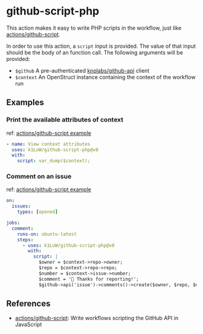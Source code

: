 # github-script-php

This action makes it easy to write PHP scripts in the workflow, just like [actions/github-script](https://github.com/actions/github-script).

In order to use this action, a `script` input is provided. The value of that input should be the body of an function call. The following arguments will be provided:

- `$github` A pre-authenticated [knplabs/github-api](https://github.com/knplabs/github-api) client
- `$context` An OpenStruct instance containing the context of the workflow run

## Examples

### Print the available attributes of context

ref: [actions/github-script example](https://github.com/actions/github-script#print-the-available-attributes-of-context)

``` yaml
- name: View context attributes
  uses: k1LoW/github-script-php@v0
  with:
    script: var_dump($context);
```

### Comment on an issue

ref: [actions/github-script example](https://github.com/actions/github-script#comment-on-an-issue)

``` yaml
on:
  issues:
    types: [opened]

jobs:
  comment:
    runs-on: ubuntu-latest
    steps:
      - uses: k1LoW/github-script-php@v0
        with:
          script: |
            $owner = $context->repo->owner;
            $repo = $context->repo->repo;
            $number = $context->issue->number;
            $comment = '👋 Thanks for reporting!';
            $github->api('issue')->comments()->create($owner, $repo, $number, array('body' => $comment));
```

## References

- [actions/github-script](https://github.com/actions/github-script): Write workflows scripting the GitHub API in JavaScript


